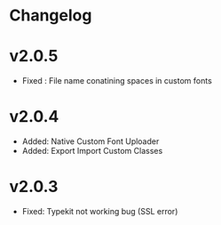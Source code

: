 Changelog
========

v2.0.5
=====
* Fixed : File name conatining spaces in custom fonts

v2.0.4
=====
* Added: Native Custom Font Uploader 
* Added: Export Import Custom Classes

v2.0.3
=====
* Fixed: Typekit not working bug (SSL error)